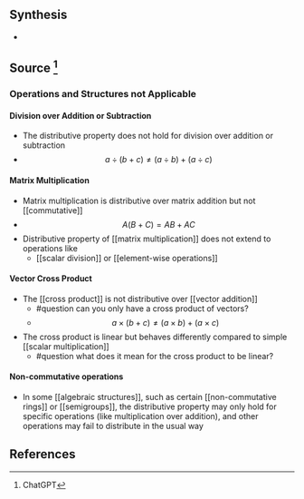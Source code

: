## Synthesis
- 
## Source [^1]
### Operations and Structures not Applicable
#### Division over Addition or Subtraction
- The distributive property does not hold for division over addition or subtraction
- $$a \div (b+c) \ne (a \div b) + (a \div c)$$
#### Matrix Multiplication
- Matrix multiplication is distributive over matrix addition but not [[commutative]]
- $$A(B + C) = AB + AC$$
- Distributive property of [[matrix multiplication]]  does not extend to operations like
	- [[scalar division]] or [[element-wise operations]]
#### Vector Cross Product
- The [[cross product]] is not distributive over [[vector addition]]
	- #question can you only have a cross product of vectors?
	- $$a \times (b + c) \ne (a \times b) + (a\times c)$$
- The cross product is linear but behaves differently compared to simple [[scalar multiplication]]
	- #question what does it mean for the cross product to be linear?

#### Non-commutative operations
- In some [[algebraic structures]], such as certain [[non-commutative rings]] or [[semigroups]], the distributive property may only hold for specific operations (like multiplication over addition), and other operations may fail to distribute in the usual way
## References

[^1]: ChatGPT